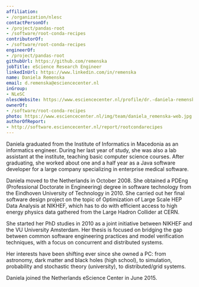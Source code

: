 ```yaml
---
affiliation:
- /organization/nlesc
contactPersonOf:
- /project/pandas-root
- /software/root-conda-recipes
contributorOf:
- /software/root-conda-recipes
engineerOf:
- /project/pandas-root
githubUrl: https://github.com/remenska
jobTitle: eScience Research Engineer
linkedInUrl: https://www.linkedin.com/in/remenska
name: Daniela Remenska
email: d.remenska@esciencecenter.nl
inGroup:
- NLeSC
nlescWebsite: https://www.esciencecenter.nl/profile/dr.-daniela-remenska
ownerOf:
- /software/root-conda-recipes
photo: https://www.esciencecenter.nl/img/team/daniela_remenska-web.jpg
authorOfReport:
- http://software.esciencecenter.nl/report/rootcondarecipes
---
```

Daniela graduated from the Institute of Informatics in Macedonia as an informatics engineer. During her last year of study, she was also a lab assistant at the institute, teaching basic computer science courses. After graduating, she worked about one and a half year as a Java software developer for a large company specializing in enterprise medical software.

Daniela moved to the Netherlands in October 2008. She obtained a PDEng (Professional Doctorate in Engineering) degree in software technology from the Eindhoven University of Technology in 2010. She carried out her final software design project on the topic of Optimization of Large Scale HEP Data Analysis at NIKHEF, which has to do with efficient access to high energy physics data gathered from the Large Hadron Collider at CERN.

She started her PhD studies in 2010 as a joint initiative between NIKHEF and the VU University Amsterdam. Her thesis is focused on bridging the gap between common software engineering practices and model verification techniques, with a focus on concurrent and distributed systems.

Her interests have been shifting ever since she owned a PC: from astronomy, dark matter and black holes (high school), to simulation, probability and stochastic theory (university), to distributed/grid systems.

Daniela joined the Netherlands eScience Center in June 2015.
